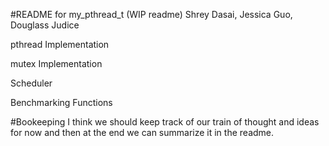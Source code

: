 #README for my_pthread_t (WIP readme)
Shrey Dasai, Jessica Guo, Douglass Judice

pthread Implementation 

mutex Implementation

Scheduler

Benchmarking Functions

#Bookeeping 
I think we should keep track of our train of thought and ideas for now and then at the end we can summarize it in the readme.
